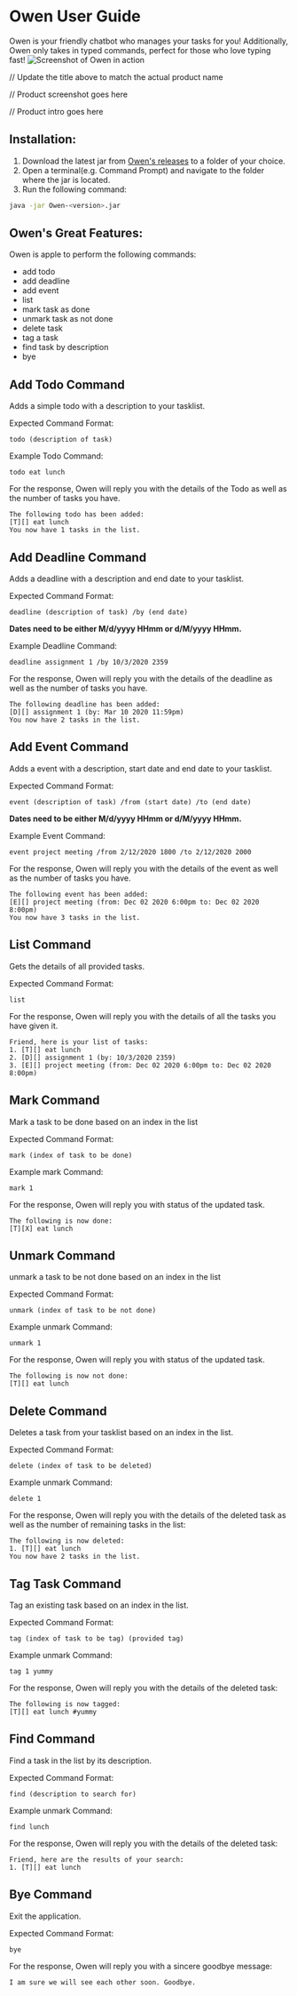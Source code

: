 # Owen User Guide
Owen is your friendly chatbot who manages your tasks for you! 
Additionally, Owen only takes in typed commands, perfect for those who love typing fast!
![Screenshot of Owen in action](/docs/Ui.png)

// Update the title above to match the actual product name

// Product screenshot goes here

// Product intro goes here

## Installation:

1. Download the latest jar from [Owen's releases](https://github.com/lesterlimjj/ip/releases/) to a folder of your choice.
2. Open a terminal(e.g. Command Prompt) and navigate to the folder where the jar is located.
3. Run the following command:
```bash
java -jar Owen-<version>.jar
```
## Owen's Great Features:
Owen is apple to perform the following commands:
- add todo
- add deadline
- add event
- list
- mark task as done
- unmark task as not done
- delete task
- tag a task
- find task by description
- bye

## Add Todo Command
Adds a simple todo with a description to your tasklist.

Expected Command Format:

```text
todo (description of task)
```

Example Todo Command:
```text
todo eat lunch
```

For the response, Owen will reply you with the details of the Todo as well as the number of tasks you have.

```
The following todo has been added:
[T][] eat lunch
You now have 1 tasks in the list.
```

## Add Deadline Command
Adds a deadline with a description and end date to your tasklist.

Expected Command Format:

```text
deadline (description of task) /by (end date)
```

<b>Dates need to be either M/d/yyyy HHmm or d/M/yyyy HHmm.</b>

Example Deadline Command:
```text
deadline assignment 1 /by 10/3/2020 2359
```

For the response, Owen will reply you with the details of the deadline as well as the number of tasks you have.


```
The following deadline has been added:
[D][] assignment 1 (by: Mar 10 2020 11:59pm)
You now have 2 tasks in the list.
```

## Add Event Command
Adds a event with a description, start date and end date to your tasklist.

Expected Command Format:

```text
event (description of task) /from (start date) /to (end date)
```

<b>Dates need to be either M/d/yyyy HHmm or d/M/yyyy HHmm.</b>

Example Event Command:
```text
event project meeting /from 2/12/2020 1800 /to 2/12/2020 2000
```

For the response, Owen will reply you with the details of the event as well as the number of tasks you have.

```
The following event has been added:
[E][] project meeting (from: Dec 02 2020 6:00pm to: Dec 02 2020 8:00pm)
You now have 3 tasks in the list.
```

## List Command
Gets the details of all provided tasks.

Expected Command Format:

```text
list
```


For the response, Owen will reply you with the details of all the tasks you have given it.

```
Friend, here is your list of tasks:
1. [T][] eat lunch
2. [D][] assignment 1 (by: 10/3/2020 2359)
3. [E][] project meeting (from: Dec 02 2020 6:00pm to: Dec 02 2020 8:00pm)
```

## Mark Command
Mark a task to be done based on an index in the list

Expected Command Format:

```text
mark (index of task to be done)
```

Example mark Command:
```text
mark 1
```


For the response, Owen will reply you with status of the updated task.

```
The following is now done:
[T][X] eat lunch
```

## Unmark Command
unmark a task to be not done based on an index in the list

Expected Command Format:

```text
unmark (index of task to be not done)
```

Example unmark Command:
```text
unmark 1
```

For the response, Owen will reply you with status of the updated task.

```
The following is now not done:
[T][] eat lunch
```

## Delete Command
Deletes a task from your tasklist based on an index in the list.

Expected Command Format:

```text
delete (index of task to be deleted)
```

Example unmark Command:
```text
delete 1
```

For the response, Owen will reply you with the details of the deleted task as well 
as the number of remaining tasks in the list:

```
The following is now deleted:
1. [T][] eat lunch
You now have 2 tasks in the list.
```

## Tag Task Command
Tag an existing task based on an index in the list.

Expected Command Format:

```text
tag (index of task to be tag) (provided tag)
```

Example unmark Command:
```text
tag 1 yummy
```

For the response, Owen will reply you with the details of the deleted task:

```
The following is now tagged:
[T][] eat lunch #yummy
```

## Find Command
Find a task in the list by its description.

Expected Command Format:

```text
find (description to search for)
```

Example unmark Command:
```text
find lunch
```

For the response, Owen will reply you with the details of the deleted task:

```
Friend, here are the results of your search:
1. [T][] eat lunch
```

## Bye Command
Exit the application.

Expected Command Format:

```text
bye
```

For the response, Owen will reply you with a sincere goodbye message:

```
I am sure we will see each other soon. Goodbye.
```